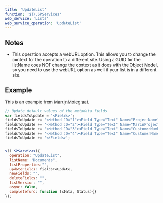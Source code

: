 ```yaml
---
title: 'UpdateList'
function: '$().SPServices'
web_service: 'Lists'
web_service_operation: 'UpdateList'
---
```


## Notes

* This operation accepts a webURL option. This allows you to change the context for the operation to a different site. Using a GUID for the listName does NOT change the context as it does with the Object Model, so you need to use the webURL option as well if your list is in a different site.

## Example

This is an example from [MartijnMolegraaf](http://www.codeplex.com/site/users/view/MartijnMolegraaf).

```javascript
// Update default values of the metadata fields
var fieldsToUpdate = '<Fields>';
fieldsToUpdate += '<Method ID="1"><Field Type="Text" Name="ProjectName" DisplayName="Project name"><Default>' + projectName + '</Default></Field></Method>';
fieldsToUpdate += '<Method ID="2"><Field Type="Text" Name="MarinProjectNumber" DisplayName="Project number"><Default>' + projectNumber + '</Default></Field></Method>';
fieldsToUpdate += '<Method ID="3"><Field Type="Text" Name="CustomerNumber" DisplayName="Customer number"><Default>' + customerNumber + '</Default></Field></Method>';
fieldsToUpdate += '<Method ID="4"><Field Type="Text" Name="CustomerName" DisplayName="Customer name"><Default>' + customerName + '</Default></Field></Method>';
fieldsToUpdate += '</Fields>';


$().SPServices({
  operation: "UpdateList",
  listName: "Documents",
  listProperties:"",
  updateFields: fieldsToUpdate,
  newFields: "",
  deleteFields: "",
  listVersion: "",
  async: false,
  completefunc: function (xData, Status){}
});
```
